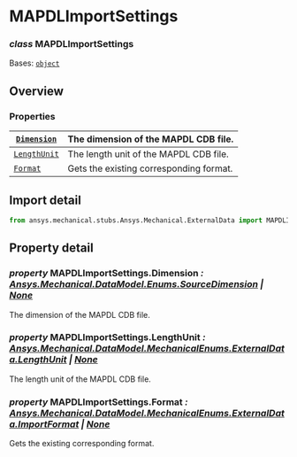 # MAPDLImportSettings

### *class* MAPDLImportSettings

Bases: [`object`](https://docs.python.org/3/library/functions.html#object)

> <!-- !! processed by numpydoc !! -->

## Overview

### Properties

| [`Dimension`](#MAPDLImportSettings.Dimension)                                      | The dimension of the MAPDL CDB file.    |
|------------------------------------------------------------------------------------|-----------------------------------------|
| [`LengthUnit`](../DataModel/MechanicalEnums/ExternalData/LengthUnit.md#LengthUnit) | The length unit of the MAPDL CDB file.  |
| [`Format`](../DataModel/Enums/GeometryImportPreference/Format.md#Format)           | Gets the existing corresponding format. |

## Import detail

```python
from ansys.mechanical.stubs.Ansys.Mechanical.ExternalData import MAPDLImportSettings
```

## Property detail

### *property* MAPDLImportSettings.Dimension *: [Ansys.Mechanical.DataModel.Enums.SourceDimension](../DataModel/Enums/SourceDimension.md#SourceDimension) | [None](https://docs.python.org/3/library/constants.html#None)*

The dimension of the MAPDL CDB file.

<!-- !! processed by numpydoc !! -->

### *property* MAPDLImportSettings.LengthUnit *: [Ansys.Mechanical.DataModel.MechanicalEnums.ExternalData.LengthUnit](../DataModel/MechanicalEnums/ExternalData/LengthUnit.md#LengthUnit) | [None](https://docs.python.org/3/library/constants.html#None)*

The length unit of the MAPDL CDB file.

<!-- !! processed by numpydoc !! -->

### *property* MAPDLImportSettings.Format *: [Ansys.Mechanical.DataModel.MechanicalEnums.ExternalData.ImportFormat](../DataModel/MechanicalEnums/ExternalData/ImportFormat.md#ImportFormat) | [None](https://docs.python.org/3/library/constants.html#None)*

Gets the existing corresponding format.

<!-- !! processed by numpydoc !! -->
